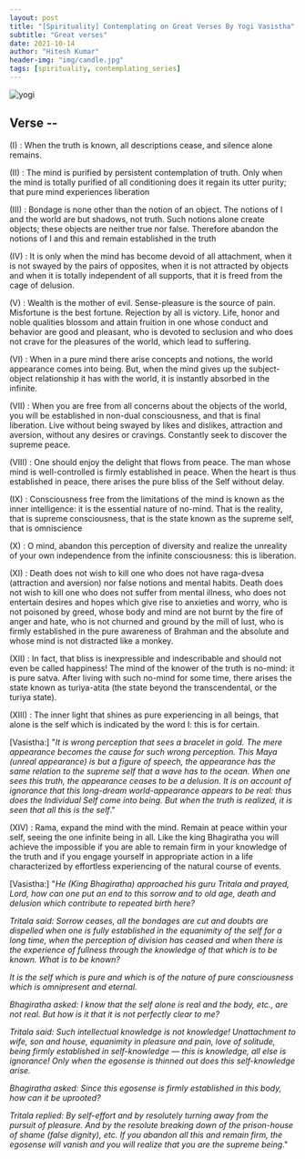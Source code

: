 ```yaml
---
layout: post
title: "[Spirituality] Contemplating on Great Verses By Yogi Vasistha"
subtitle: "Great verses"
date: 2021-10-14
author: "Hitesh Kumar"
header-img: "img/candle.jpg"
tags: [spirituality, contemplating_series]
---
```

![yogi](http://2.bp.blogspot.com/-rj5tXab7_aA/UdGNLPctzNI/AAAAAAAAAE0/zH3rlohK5rI/s960/Yoga+Vasistha+-+muneshkumarkell-blogspot.jpg)



## Verse --
(I) : When the truth is known, all descriptions cease, and silence alone remains.

(II) : The mind is purified by persistent contemplation of truth. Only when the mind is totally purified of all conditioning does it regain its utter purity; that pure mind experiences liberation

(III) : Bondage is none other than the notion of an object. The notions of I and the world are but shadows, not truth. Such notions alone create objects; these objects are neither true nor false. Therefore abandon the notions of I and this and remain established in the truth

(IV) : It is only when the mind has become devoid of all attachment, when it is not swayed by the pairs of opposites, when it is not attracted by objects and when it is totally independent of all supports, that it is freed from the cage of delusion.

(V) : Wealth is the mother of evil. Sense-pleasure is the source of pain. Misfortune is the best fortune. Rejection by all is victory. Life, honor and noble qualities blossom and attain fruition in one whose conduct and behavior are good and pleasant, who is devoted to seclusion and who does not crave for the pleasures of the world, which lead to suffering.

(VI) : When in a pure mind there arise concepts and notions, the world appearance comes into being. But, when the mind gives up the subject-object relationship it has with the world, it is instantly absorbed in the infinite.

(VII) : When you are free from all concerns about the objects of the world, you will be established in non-dual consciousness, and that is final liberation. Live without being swayed by likes and dislikes, attraction and aversion, without any desires or cravings. Constantly seek to discover the supreme peace.

(VIII) : One should enjoy the delight that flows from peace. The man whose mind is well-controlled is firmly established in peace. When the heart is thus established in peace, there arises the pure bliss of the Self without delay.

(IX) : Consciousness free from the limitations of the mind is known as the inner intelligence: it is the essential nature of no-mind. That is the reality, that is supreme consciousness, that is the state known as the supreme self, that is omniscience

(X) : O mind, abandon this perception of diversity and realize the unreality of your own independence from the infinite consciousness: this is liberation.

(XI) : Death does not wish to kill one who does not have raga-dvesa (attraction and aversion) nor false notions and mental habits. Death does not wish to kill one who does not suffer from mental illness, who does not entertain desires and hopes which give rise to anxieties and worry, who is not poisoned by greed, whose body and mind are not burnt by the fire of anger and hate, who is not churned and ground by the mill of lust, who is firmly established in the pure awareness of Brahman and the absolute and whose mind is not distracted like a monkey.

(XII) : In fact, that bliss is inexpressible and indescribable and should not even be called happiness! The mind of the knower of the truth is no-mind: it is pure satva. After living with such no-mind for some time, there arises the state known as turiya-atita (the state beyond the transcendental, or the turiya state).

(XIII) : The inner light that shines as pure experiencing in all beings, that alone is the self which is indicated by the word I: this is for certain.

[Vasistha:] "_It is wrong perception that sees a bracelet in gold. The mere appearance becomes the cause for such wrong perception. This Maya (unreal appearance) is but a figure of speech, the appearance has the same relation to the supreme self that a wave has to the ocean. When one sees this truth, the appearance ceases to be a delusion. It is on account of ignorance that this long-dream world-appearance appears to be real: thus does the Individual Self come into being. But when the truth is realized, it is seen that all this is the self_." 

(XIV) : Rama, expand the mind with the mind. Remain at peace within your self, seeing the one infinite being in all. Like the king Bhagiratha you will achieve the impossible if you are able to remain firm in your knowledge of the truth and if you engage yourself in appropriate action in a life characterized by effortless experiencing of the natural course of events.

[Vasistha:]
"_He (King Bhagiratha) approached his guru Tritala and prayed, Lord, how can one put an end to this sorrow and to old age, death and delusion which contribute to repeated birth here?_

_Tritala said: Sorrow ceases, all the bondages are cut and doubts are dispelled when one is fully established in the equanimity of the self for a long time, when the perception of division has ceased and when there is the experience of fullness through the knowledge of that which is to be known. What is to be known?_

_It is the self which is pure and which is of the nature of pure consciousness which is omnipresent and eternal._

_Bhagiratha asked: I know that the self alone is real and the body, etc., are not real. But how is it that it is not perfectly clear to me?_

_Tritala said: Such intellectual knowledge is not knowledge! Unattachment to wife, son and house, equanimity in pleasure and pain, love of solitude, being firmly established in self-knowledge — this is knowledge, all else is ignorance! Only when the egosense is thinned out does this self-knowledge arise._

_Bhagiratha asked: Since this egosense is firmly established in this body, how can it be uprooted?_

_Tritala replied: By self-effort and by resolutely turning away from the pursuit of pleasure. And by the resolute breaking down of the prison-house of shame (false dignity), etc. If you abandon all this and remain firm, the egosense will vanish and you will realize that you are the supreme being_."
